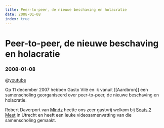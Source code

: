 ```yaml
---
title: Peer-to-peer, de nieuwe beschaving en holacratie
date: 2008-01-08
index: true
---
```


# Peer-to-peer, de nieuwe beschaving en holacratie
### 2008-01-08

@[youtube](_uGLOAne4c0)

Op 11 december 2007 hebben Gasto Vilé en ik vanuit [[Aardbron]] een samenscholing georganiseerd over peer-to-peer, de nieuwe beschaving en holacratie.

Robert Daverport van [Mindz](http://mindz.com) heette ons zeer gastvrij welkom bij [Seats 2 Meet](http://www.seats2meet.com) in Utrecht en heeft een leuke videosamenvatting van die samenscholing gemaakt.
